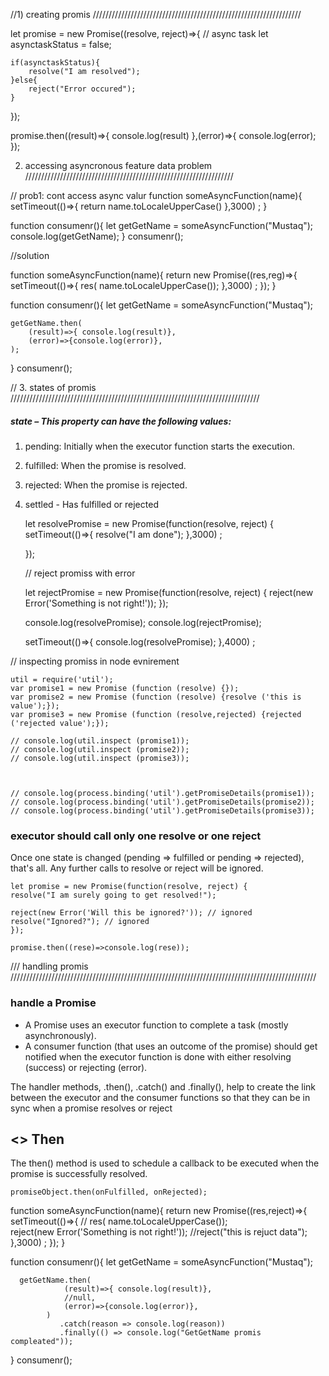 //1) creating promis 
//////////////////////////////////////////////////////////////////

let promise = new Promise((resolve, reject)=>{
    // async task 
    let asynctaskStatus = false;

    if(asynctaskStatus){
        resolve("I am resolved");
    }else{
        reject("Error occured");
    }
});


promise.then((result)=>{
    console.log(result)
},(error)=>{
    console.log(error);
});


2) accessing asyncronous feature data problem
//////////////////////////////////////////////////////////////////


// prob1: cont access async valur 
function someAsyncFunction(name){
    setTimeout(()=>{
      return  name.toLocaleUpperCase()
    },3000) ;
}


function consumenr(){
    let getGetName = someAsyncFunction("Mustaq");
    console.log(getGetName);
}
consumenr();

//solution 


function someAsyncFunction(name){
  return new Promise((res,reg)=>{
    setTimeout(()=>{
        res( name.toLocaleUpperCase());
      },3000) ;
  });
}

function consumenr(){
    let getGetName = someAsyncFunction("Mustaq");

    getGetName.then(
        (result)=>{ console.log(result)},
        (error)=>{console.log(error)},
    );

}
consumenr();


// 3. states of promis
///////////////////////////////////////////////////////////////////////////////

##### state – This property can have the following values:
1. pending: Initially when the executor function starts the execution.
2. fulfilled: When the promise is resolved.
3. rejected: When the promise is rejected.
4. settled - Has fulfilled or rejected



    let resolvePromise = new Promise(function(resolve, reject) {
            setTimeout(()=>{
                resolve("I am done");
             },3000) ;
       
    });

    // reject promiss with error 

    let rejectPromise = new Promise(function(resolve, reject) {
        reject(new Error('Something is not right!'));
    });


    console.log(resolvePromise);
    console.log(rejectPromise);


    setTimeout(()=>{
        console.log(resolvePromise);
    },4000) ;


// inspecting promiss in node evnirement


    util = require('util');
    var promise1 = new Promise (function (resolve) {});
    var promise2 = new Promise (function (resolve) {resolve ('this is value');});
    var promise3 = new Promise (function (resolve,rejected) {rejected ('rejected value');});

    // console.log(util.inspect (promise1)); 
    // console.log(util.inspect (promise2)); 
    // console.log(util.inspect (promise3)); 



    // console.log(process.binding('util').getPromiseDetails(promise1));
    // console.log(process.binding('util').getPromiseDetails(promise2));
    // console.log(process.binding('util').getPromiseDetails(promise3));



### executor should call only one resolve or one reject

Once one state is changed (pending => fulfilled or pending => rejected), that's all. Any further calls to resolve or reject will be ignored.

    let promise = new Promise(function(resolve, reject) {
    resolve("I am surely going to get resolved!");

    reject(new Error('Will this be ignored?')); // ignored
    resolve("Ignored?"); // ignored
    });

    promise.then((rese)=>console.log(rese));



/// handling promis
/////////////////////////////////////////////////////////////////////////////////////////////////
### handle a Promise

- A Promise uses an executor function to complete a task (mostly asynchronously). 
- A consumer function (that uses an outcome of the promise) should get notified when the executor function is done with either resolving (success) or rejecting (error).


The handler methods, .then(), .catch() and .finally(), help to create the link between the executor and the consumer functions so that they can be in sync when a promise resolves or reject

## <<sintax>> Then
 The then() method is used to schedule a callback to be executed when the promise is successfully resolved.
    
    promiseObject.then(onFulfilled, onRejected);

    

function someAsyncFunction(name){
    return new Promise((res,reject)=>{
      setTimeout(()=>{
         //  res( name.toLocaleUpperCase());         
         reject(new Error('Something is not right!'));
        //reject("this is rejuct data");
        },3000) ;
    });
  }
  
  function consumenr(){
      let getGetName = someAsyncFunction("Mustaq");
  
      getGetName.then(
                (result)=>{ console.log(result)},
                //null,
                (error)=>{console.log(error)},
            )
               .catch(reason => console.log(reason))
               .finally(() => console.log("GetGetName promis compleated"));
  
  }
  consumenr();

